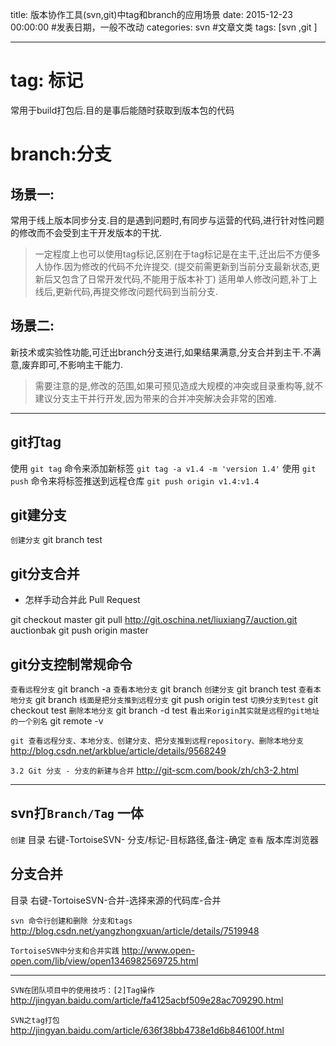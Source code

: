 title: 版本协作工具(svn,git)中tag和branch的应用场景
date: 2015-12-23 00:00:00 #发表日期，一般不改动
categories: svn  #文章文类
tags: [svn ,git ]



---
# tag: 标记
常用于build打包后.目的是事后能随时获取到版本包的代码


# branch:分支 
## 场景一:
常用于线上版本同步分支.目的是遇到问题时,有同步与运营的代码,进行针对性问题的修改而不会受到主干开发版本的干扰.


>一定程度上也可以使用tag标记,区别在于tag标记是在主干,迁出后不方便多人协作.因为修改的代码不允许提交. 
(提交前需更新到当前分支最新状态,更新后又包含了日常开发代码,不能用于版本补丁)
 适用单人修改问题,补丁上线后,更新代码,再提交修改问题代码到当前分支.


## 场景二: 
新技术或实验性功能,可迁出branch分支进行,如果结果满意,分支合并到主干.不满意,废弃即可,不影响主干能力.
>需要注意的是,修改的范围,如果可预见造成大规模的冲突或目录重构等,就不建议分支主干并行开发,因为带来的合并冲突解决会非常的困难.


---
## git打tag
使用 `git tag` 命令来添加新标签
`git tag -a v1.4 -m 'version 1.4'`
使用 `git push` 命令来将标签推送到远程仓库
`git push origin v1.4:v1.4`


## git建分支
`创建分支`    git branch test



## git分支合并
* 怎样手动合并此 Pull Request


git checkout master
git pull http://git.oschina.net/liuxiang7/auction.git auctionbak
git push origin master


## git分支控制常规命令
`查看远程分支`    git branch -a 
`查看本地分支`    git branch
`创建分支`    git branch test
`查看本地分支`    git branch
`线面是把分支推到远程分支`    git push origin test
`切换分支到test`    git checkout test
`删除本地分支`   git branch -d test
`看出来origin其实就是远程的git地址的一个别名` git remote  -v 
 
`git 查看远程分支、本地分支、创建分支、把分支推到远程repository、删除本地分支`
http://blog.csdn.net/arkblue/article/details/9568249


`3.2 Git 分支 - 分支的新建与合并`
http://git-scm.com/book/zh/ch3-2.html



---
## svn打`Branch/Tag` 一体
`创建` 目录 右键-TortoiseSVN- 分支/标记-目标路径,备注-确定
`查看` 版本库浏览器


## 分支合并
目录 右键-TortoiseSVN-合并-选择来源的代码库-合并



`svn 命令行创建和删除 分支和tags`
http://blog.csdn.net/yangzhongxuan/article/details/7519948



`TortoiseSVN中分支和合并实践`
http://www.open-open.com/lib/view/open1346982569725.html



---


`SVN在团队项目中的使用技巧：[2]Tag操作`
http://jingyan.baidu.com/article/fa4125acbf509e28ac709290.html


`SVN之tag打包`
http://jingyan.baidu.com/article/636f38bb4738e1d6b846100f.html



<!-- more -->
